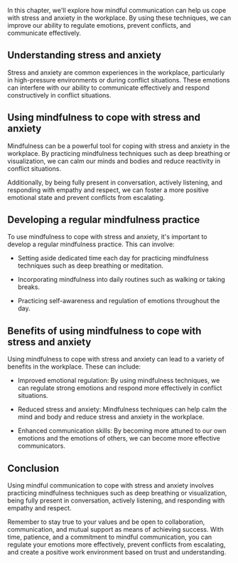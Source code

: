 
In this chapter, we'll explore how mindful communication can help us cope with stress and anxiety in the workplace. By using these techniques, we can improve our ability to regulate emotions, prevent conflicts, and communicate effectively.

Understanding stress and anxiety
--------------------------------

Stress and anxiety are common experiences in the workplace, particularly in high-pressure environments or during conflict situations. These emotions can interfere with our ability to communicate effectively and respond constructively in conflict situations.

Using mindfulness to cope with stress and anxiety
-------------------------------------------------

Mindfulness can be a powerful tool for coping with stress and anxiety in the workplace. By practicing mindfulness techniques such as deep breathing or visualization, we can calm our minds and bodies and reduce reactivity in conflict situations.

Additionally, by being fully present in conversation, actively listening, and responding with empathy and respect, we can foster a more positive emotional state and prevent conflicts from escalating.

Developing a regular mindfulness practice
-----------------------------------------

To use mindfulness to cope with stress and anxiety, it's important to develop a regular mindfulness practice. This can involve:

* Setting aside dedicated time each day for practicing mindfulness techniques such as deep breathing or meditation.

* Incorporating mindfulness into daily routines such as walking or taking breaks.

* Practicing self-awareness and regulation of emotions throughout the day.

Benefits of using mindfulness to cope with stress and anxiety
-------------------------------------------------------------

Using mindfulness to cope with stress and anxiety can lead to a variety of benefits in the workplace. These can include:

* Improved emotional regulation: By using mindfulness techniques, we can regulate strong emotions and respond more effectively in conflict situations.

* Reduced stress and anxiety: Mindfulness techniques can help calm the mind and body and reduce stress and anxiety in the workplace.

* Enhanced communication skills: By becoming more attuned to our own emotions and the emotions of others, we can become more effective communicators.

Conclusion
----------

Using mindful communication to cope with stress and anxiety involves practicing mindfulness techniques such as deep breathing or visualization, being fully present in conversation, actively listening, and responding with empathy and respect.

Remember to stay true to your values and be open to collaboration, communication, and mutual support as means of achieving success. With time, patience, and a commitment to mindful communication, you can regulate your emotions more effectively, prevent conflicts from escalating, and create a positive work environment based on trust and understanding.

